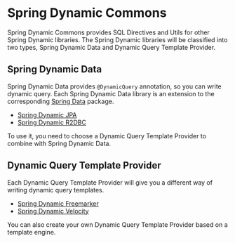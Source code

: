 # Spring Dynamic Commons

Spring Dynamic Commons provides SQL Directives and Utils for other Spring Dynamic libraries.
The Spring Dynamic libraries will be classified into two types, Spring Dynamic Data and Dynamic Query Template Provider.

## Spring Dynamic Data

Spring Dynamic Data provides `@DynamicQuery` annotation, so you can write dynamic query.
Each Spring Dynamic Data library is an extension to the corresponding [Spring Data](https://spring.io/projects/spring-data) package.

- [Spring Dynamic JPA](https://github.com/joutvhu/spring-dynamic-jpa)
- [Spring Dynamic R2DBC](https://github.com/joutvhu/spring-dynamic-r2dbc)

To use it, you need to choose a Dynamic Query Template Provider to combine with Spring Dynamic Data.

## Dynamic Query Template Provider

Each Dynamic Query Template Provider will give you a different way of writing dynamic query templates.

- [Spring Dynamic Freemarker](https://github.com/joutvhu/spring-dynamic-freemarker)
- [Spring Dynamic Velocity](https://github.com/joutvhu/spring-dynamic-velocity)

You can also create your own Dynamic Query Template Provider based on a template engine.